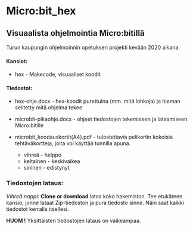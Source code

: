 # Micro:bit_hex

## Visuaalista ohjelmointia Micro:bitillä

Turun kaupungin ohjelmoinnin opetuksen projekti kevään 2020 aikana. 

#### Kansiot:

  * hex - Makecode, visuaaliset koodit 
  
#### Tiedostot:

* hex-ohje.docx - hex-koodit purettuina (mm. mitä lohkoja) ja hieman selitetty mitä ohjelma tekee

* microbit-pikaohje.docx - ohjeet tiedostojen tekemiseen ja lataamiseen Micro:bitille

* microbit_koodauskortit(A4).pdf - tulostettavia pelikortin kokoisia tehtäväkortteja, joita voi käyttää tunnilla apuna. 
  * vihreä - helppo
  * keltainen - keskivaikea
  * sininen - edistynyt

### Tiedostojen lataus:
 
*Vihreä nappi*: **Clone or download** lataa koko hakemiston. Tee etukäteen kansio, jonne lataat Zip-tiedoston ja pura tiedosto sinne. Näin saat kaikki tiedostot kerralla itsellesi. 
 
**HUOM !** Yksittäisten tiedostojen lataus on vaikeampaa.

